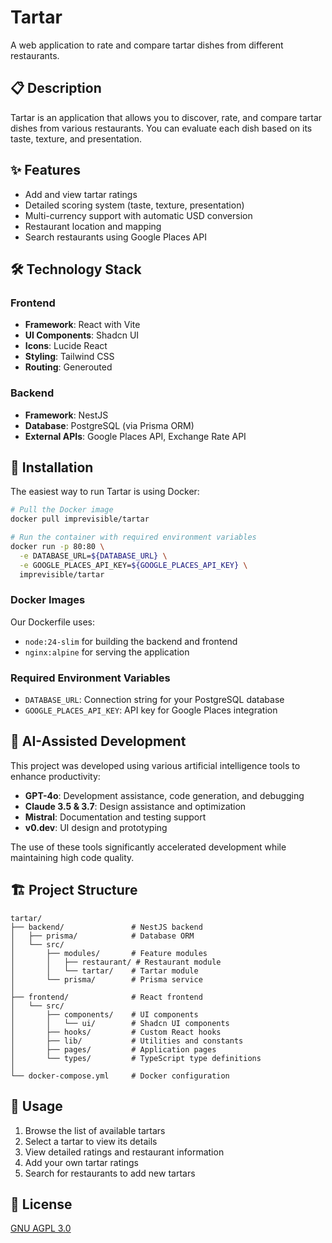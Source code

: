 # Tartar

A web application to rate and compare tartar dishes from different restaurants.

## 📋 Description

Tartar is an application that allows you to discover, rate, and compare tartar dishes from various restaurants. You can evaluate each dish based on its taste, texture, and presentation.

## ✨ Features

- Add and view tartar ratings
- Detailed scoring system (taste, texture, presentation)
- Multi-currency support with automatic USD conversion
- Restaurant location and mapping
- Search restaurants using Google Places API

## 🛠️ Technology Stack

### Frontend
- **Framework**: React with Vite
- **UI Components**: Shadcn UI
- **Icons**: Lucide React
- **Styling**: Tailwind CSS
- **Routing**: Generouted

### Backend
- **Framework**: NestJS
- **Database**: PostgreSQL (via Prisma ORM)
- **External APIs**: Google Places API, Exchange Rate API

## 🚀 Installation

The easiest way to run Tartar is using Docker:

```bash
# Pull the Docker image
docker pull imprevisible/tartar

# Run the container with required environment variables
docker run -p 80:80 \
  -e DATABASE_URL=${DATABASE_URL} \
  -e GOOGLE_PLACES_API_KEY=${GOOGLE_PLACES_API_KEY} \
  imprevisible/tartar
```

### Docker Images

Our Dockerfile uses:
- `node:24-slim` for building the backend and frontend
- `nginx:alpine` for serving the application

### Required Environment Variables

- `DATABASE_URL`: Connection string for your PostgreSQL database
- `GOOGLE_PLACES_API_KEY`: API key for Google Places integration

## 🤖 AI-Assisted Development

This project was developed using various artificial intelligence tools to enhance productivity:

- **GPT-4o**: Development assistance, code generation, and debugging
- **Claude 3.5 & 3.7**: Design assistance and optimization
- **Mistral**: Documentation and testing support
- **v0.dev**: UI design and prototyping

The use of these tools significantly accelerated development while maintaining high code quality.

## 🏗️ Project Structure

```
tartar/
├── backend/               # NestJS backend
│   ├── prisma/            # Database ORM
│   └── src/
│       ├── modules/       # Feature modules
│       │   ├── restaurant/ # Restaurant module
│       │   └── tartar/    # Tartar module
│       └── prisma/        # Prisma service
│
├── frontend/              # React frontend
│   └── src/
│       ├── components/    # UI components
│       │   └── ui/        # Shadcn UI components
│       ├── hooks/         # Custom React hooks
│       ├── lib/           # Utilities and constants
│       ├── pages/         # Application pages
│       └── types/         # TypeScript type definitions
│
└── docker-compose.yml     # Docker configuration
```

## 📱 Usage

1. Browse the list of available tartars
2. Select a tartar to view its details
3. View detailed ratings and restaurant information
4. Add your own tartar ratings
5. Search for restaurants to add new tartars

## 📝 License

[GNU AGPL 3.0](LICENSE)
